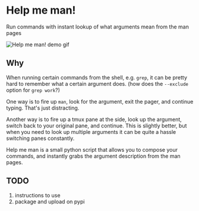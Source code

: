 # Help me man!

Run commands with instant lookup of what arguments mean from the man pages

![Help me man! demo gif](demo.gif)

## Why

When running certain commands from the shell, e.g. `grep`, it can be pretty hard to remember
what a certain argument does. (how does the `--exclude` option for `grep work`?)

One way is to fire up `man`, look for the argument, exit the pager, and continue typing. That's just distracting.

Another way is to fire up a tmux pane at the side, look up the argument, switch back to your original pane, and continue.
This is slightly better, but when you need to look up multiple arguments it can be quite a hassle switching panes constantly.

Help me man is a small python script that allows you to compose your commands, and instantly grabs the argument description from
the man pages.

## TODO

1. instructions to use
2. package and upload on pypi

